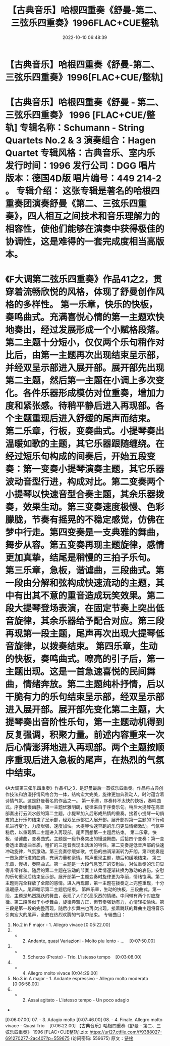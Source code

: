 ﻿---
title: 【古典音乐】哈根四重奏《舒曼-第二、三弦乐四重奏》1996FLAC+CUE整轨
date: 2022-10-10 06:48:39
categories: 古典音乐、新世纪、纯音雅乐
tags: 纯音雅乐
---
# 【古典音乐】哈根四重奏《舒曼-第二、三弦乐四重奏》1996[FLAC+CUE/整轨]

【古典音乐】哈根四重奏《舒曼 - 第二、三弦乐四重奏》 1996 [FLAC+CUE/整轨]
专辑名称：Schumann - String Quartets No.2 & 3
演奏组合：Hagen Quartet
专辑风格：古典音乐、室内乐
发行时间：1996
发行公司：DGG
唱片版本：德国4D版
唱片编号：449 214-2
。
专辑介绍：
这张专辑是著名的哈根四重奏团演奏舒曼《第二、三弦乐四重奏》，四人相互之间技术和音乐理解力的相容性，使他们能够在演奏中获得极佳的协调性，这是难得的一套完成度相当高版本。
=========================
《F大调第二弦乐四重奏》作品41之2，贯穿着流畅欣悦的风格，体现了舒曼创作风格的多样性。
第一乐章，快乐的快板，奏鸣曲式。充满喜悦心情的第一主题欢快地奏出，经过发展形成一个小赋格段落。第二主题十分短小，仅仅两个乐句稍作对比后，由第一主题再次出现结束呈示部，并经双呈示部进入展开部。展开部先出现第二主题，然后第一主题在小调上多次变化。各件乐器形成模仿对位重奏，增加力度和紧张感。待稍平静后进入再现部。各个主题重现后进入舒缓的尾声而结束。
第二乐章，行板，变奏曲式。小提琴奏出温暖如歌的主题，其它乐器跟随缠绕。在经过短乐句构成的间奏后，开始五段变奏：第一变奏小提琴演奏主题，其它乐器波动音型行进，构成对比。第二变奏两个小提琴以快速音型合奏主题，其余乐器拨奏，效果生动。第三变奏速度极慢、色彩朦胧，节奏有摇晃的不稳定感觉，仿佛在梦中行走。第四变奏是一支典雅的舞曲，舞步从容。第五变奏再现主题旋律，感情更加真挚，结尾是稍慢的三拍子乐句。
第三乐章，急板，谐谑曲，三段曲式。第一段由分解和弦构成快速流动的主题，其中有出其不意的重音造成玩笑效果。第二段大提琴登场表演，在固定节奏上突出低音旋律，其余乐器给予配合对应。第三段再现第一段主题，尾声再次出现大提琴低音旋律，以拨奏结束。
第四乐章，生动的快板，奏鸣曲式。嘹亮的引子后，第一主题出现。这是一首急速喜悦的民间舞曲，情绪奔放。第二主题纯朴抒情，后以干脆有力的乐句结束呈示部，经双呈示部进入展开部。展开部先变化第二主题，大提琴奏出音阶性乐句，第一主题动机得到反复强调，积聚力量。前述内容重来一次后心情澎湃地进入再现部。两个主题按顺序重现后进入急板的尾声，在热烈的气氛中结束。
========================
《A大调第三弦乐四重奏》作品41之3，是舒曼最后一首弦乐四重奏。作品将古典创作技法和浪漫抒情风格合为一体，结构宏大完美，旋律更加典雅动人，时时蕴含着诗情气氛。这是舒曼著名的作品之一。
第一乐章，序奏转不太快的快板，奏鸣曲式。序奏缓慢幽静。第一主题优雅明朗，旋律来自于序奏乐句。稍后大提琴在高音部奏出行云流水般的第二主题，小提琴加入后形成热情的重奏。接着小提琴一句俏皮的上行乐句结束了呈示部，经双呈示部进入展开部。展开部对第一主题的下行动机进行变化，力度增强，速度加快。大提琴快速奔跑的乐句更显情绪激动。气氛平稳后，以重现第二主题进入再现部。尾声回想第一主题后结束。
第二乐章，快板，谐谑曲，变奏曲式。主题是一段节奏突出的慢速舞曲，后接四个变奏：第一变奏透出谐谑曲本质，粗犷的三连音表现出活泼的特性。第二变奏是低音声部的快速冲动旋律，气氛激动。第三变奏徐缓如歌，忧伤的曲调渐渐转为开朗。第四变奏是一首急速行进的曲调，充满力量和豪情。尾声重现主题，随后和缓地结束。
第三乐章，慢板，奏鸣曲式。第一主题是一大段气息宽广的安慰曲，对位重奏的乐句显得非常祥和。随后的第二主题在波动的节奏上从柔情逐渐转换为激动的哀伤。安慰的乐句重现后结束呈示部。展开部第一主题变奏时旋律更为华丽，情绪饱满。第二主题则完全释放了全部的感情。进入再现部，第一主题在拨奏之上完整重现，十分温暖感人。尾声暗示第二主题后结束。
第四乐章，生动的快板，三段曲式。第一段，主题是热烈跳跃的舞曲，表现了人们兴高采烈的情绪。中间带有两个对应旋律。第二段类似于小步舞曲，旋律典雅方正，但节奏强劲有力，心情轻松愉快。第三段是第一段的完整再现，随后小步舞曲也再次出现。接着跳跃的舞曲主题将音乐引向宏大的尾声，全曲在热烈欢腾的气氛中结束。
专辑曲目：
01. No.2 in F major - 1. Allegro vivace
[0:05:22.00]
02. - 2. Andante, quasi Variazioni - Molto piu lento -
...    [0:07:50.00]
03. - 3. Scherzo (Presto) - Trio. L'istesso
tempo    [0:03:08.00]
04. - 4. Allegro molto vivace
[0:04:29.00]
05. No.3 in A major - 1. Andante espressivo - Allegro molto
moderato    [0:06:58.00]
06. - 2. Assai agitato - L'istesso tempo - Un poco adagio
-
[0:06:07.00]
07. - 3. Adagio molto
[0:07:46.00]
08. - 4. Finale. Allegro molto vivace - Quasi
Trio    [0:06:22.00]
【古典音乐】哈根四重奏《舒曼 - 第二、三弦乐四重奏》 1996
[FLAC+CUE整轨].zip: https://url27.ctfile.com/f/9388027-691270277-2ac407?p=559675
(访问密码: 559675)
原文：[链接](https://blog.sina.com.cn/s/blog_1647c7e7601030zum.html)